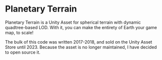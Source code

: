 # Planetary Terrain

Planetary Terrain is a Unity Asset for spherical terrain with dynamic quadtree-based LOD. With it, you can make the entirety of Earth your game map, to scale!

The bulk of this code was written 2017-2018, and sold on the Unity Asset Store until 2023. Because the asset is no longer maintained, I have decided to open source it.


